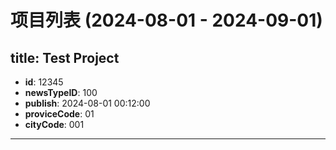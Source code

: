 # 项目列表 (2024-08-01 - 2024-09-01)

## title: Test Project
- **id**: 12345
- **newsTypeID**: 100
- **publish**: 2024-08-01 00:12:00
- **proviceCode**: 01
- **cityCode**: 001
---
